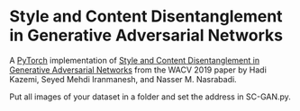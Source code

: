 # Style and Content Disentanglement in Generative Adversarial Networks
A [PyTorch](http://pytorch.org/) implementation of [Style and Content Disentanglement in Generative Adversarial Networks](https://arxiv.org/abs/1811.05621) from the WACV 2019 paper by Hadi Kazemi, Seyed Mehdi Iranmanesh, and Nasser M. Nasrabadi.

Put all images of your dataset in a folder and set the address in SC-GAN.py.
